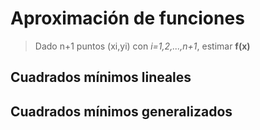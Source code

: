 # Aproximación de funciones

> Dado n+1 puntos (xi,yi) con *i=1,2,...,n+1*, estimar **f(x)**



## Cuadrados mínimos lineales


## Cuadrados mínimos generalizados

